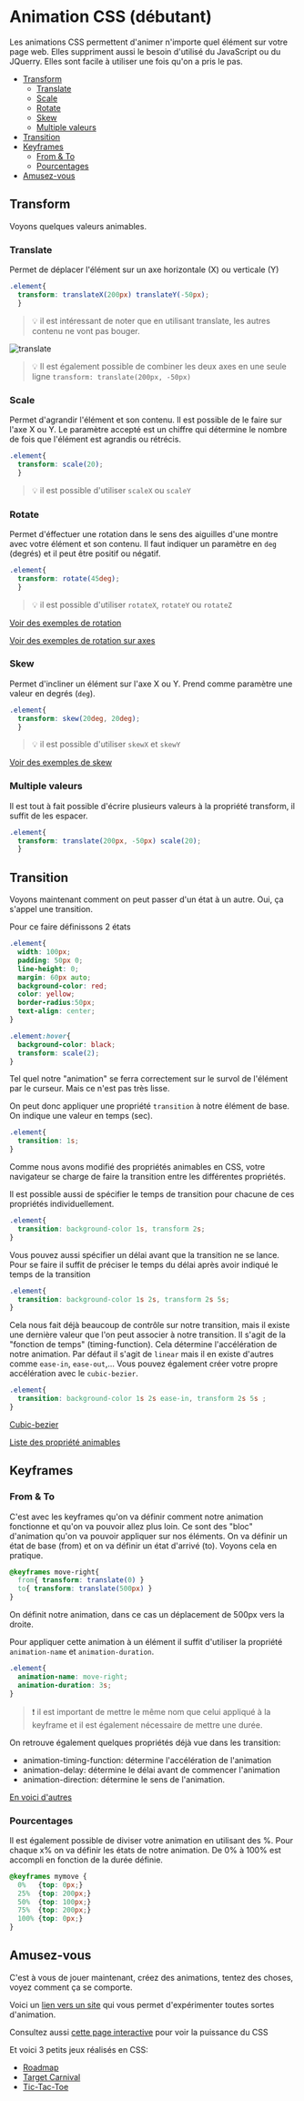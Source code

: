 <!-- omit in toc -->
# Animation CSS (débutant)

Les animations CSS permettent d'animer n'importe quel élément sur votre page web. Elles suppriment aussi le besoin d'utilisé du JavaScript ou du JQuerry. Elles sont facile à utiliser une fois qu'on a pris le pas.

- [Transform](#transform)
  - [Translate](#translate)
  - [Scale](#scale)
  - [Rotate](#rotate)
  - [Skew](#skew)
  - [Multiple valeurs](#multiple-valeurs)
- [Transition](#transition)
- [Keyframes](#keyframes)
  - [From & To](#from--to)
  - [Pourcentages](#pourcentages)
- [Amusez-vous](#amusez-vous)

## Transform

Voyons quelques valeurs animables. 

### Translate

Permet de déplacer l'élément sur un axe horizontale (X) ou verticale (Y)

```css
.element{
  transform: translateX(200px) translateY(-50px);
  }
```

> :bulb: il est intéressant de noter que en utilisant translate, les autres contenu ne vont pas bouger.

![translate](Images/translate.gif)

> :bulb: Il est également possible de combiner les deux axes en une seule ligne `transform: translate(200px, -50px)`

### Scale

Permet d'agrandir l'élément et son contenu. Il est possible de le faire sur l'axe X ou Y. Le paramètre accepté est un chiffre qui détermine le nombre de fois que l'élément est agrandis ou rétrécis.

```css
.element{
  transform: scale(20);
  }
```

> :bulb: il est possible d'utiliser `scaleX` ou `scaleY`

### Rotate

Permet d'éffectuer une rotation dans le sens des aiguilles d'une montre avec votre élément et son contenu. Il faut indiquer un paramètre en `deg` (degrés) et il peut être positif ou négatif.

```css
.element{
  transform: rotate(45deg);
  }
```

> :bulb: il est possible d'utiliser `rotateX`, `rotateY` ou `rotateZ`

[Voir des exemples de rotation](https://codepen.io/team/css-tricks/pen/d31be2118a19782d2c4fcfb048351ccf)

[Voir des exemples de rotation sur axes](https://codepen.io/team/css-tricks/pen/ebb6b5a5cec86aa04168f03e26c7501c)

### Skew

Permet d'incliner un élément sur l'axe X ou Y. Prend comme paramètre une valeur en degrés (`deg`).

```css
.element{
  transform: skew(20deg, 20deg);
  }
```

> :bulb: il est possible d'utiliser `skewX` et `skewY`

[Voir des exemples de skew](https://codepen.io/team/css-tricks/pen/povNBmQ)

### Multiple valeurs

Il est tout à fait possible d'écrire plusieurs valeurs à la propriété transform, il suffit de les espacer.

```css
.element{
  transform: translate(200px, -50px) scale(20);
  }
```

## Transition

Voyons maintenant comment on peut passer d'un état à un autre. Oui, ça s'appel une transition.

Pour ce faire définissons 2 états

```css
.element{
  width: 100px;
  padding: 50px 0;
  line-height: 0;
  margin: 60px auto;
  background-color: red;
  color: yellow;
  border-radius:50px;
  text-align: center;
}

.element:hover{
  background-color: black;
  transform: scale(2);
}
```

Tel quel notre "animation" se ferra correctement sur le survol de l'élément par le curseur. Mais ce n'est pas très lisse. 

On peut donc appliquer une propriété `transition` à notre élément de base. On indique une valeur en temps (sec).

```css
.element{
  transition: 1s;
}
```

Comme nous avons modifié des propriétés animables en CSS, votre navigateur se charge de faire la transition entre les différentes propriétés.

Il est possible aussi de spécifier le temps de transition pour chacune de ces propriétés individuellement.

```css
.element{
  transition: background-color 1s, transform 2s;
}
```

Vous pouvez aussi spécifier un délai avant que la transition ne se lance. Pour se faire il suffit de préciser le temps du délai après avoir indiqué le temps de la transition

```css
.element{
  transition: background-color 1s 2s, transform 2s 5s;
}
```

Cela nous fait déjà beaucoup de contrôle sur notre transition, mais il existe une dernière valeur que l'on peut associer à notre transition. Il s'agit de la "fonction de temps" (timing-function). Cela détermine l'accélération de notre animation. Par défaut il s'agit de `linear` mais il en existe d'autres comme `ease-in`, `ease-out`,... Vous pouvez également créer votre propre accélération avec le `cubic-bezier`.

```css
.element{
  transition: background-color 1s 2s ease-in, transform 2s 5s ;
}
```

[Cubic-bezier](https://cubic-bezier.com)

[Liste des propriété animables](https://developer.mozilla.org/en-US/docs/Web/CSS/CSS_animated_properties)

## Keyframes

### From & To

C'est avec les keyframes qu'on va définir comment notre animation fonctionne et qu'on va pouvoir allez plus loin. Ce sont des "bloc" d'animation qu'on va pouvoir appliquer sur nos éléments. On va définir un état de base (from) et on va définir un état d'arrivé (to). Voyons cela en pratique.

```css
@keyframes move-right{
  from{ transform: translate(0) }
  to{ transform: translate(500px) } 
}
```

On définit notre animation, dans ce cas un déplacement de 500px vers la droite.

Pour appliquer cette animation à un élément il suffit d'utiliser la propriété `animation-name` et `animation-duration`.

```css
.element{
  animation-name: move-right;
  animation-duration: 3s;
}
```

> :exclamation: il est important de mettre le même nom que celui appliqué à la keyframe et il est également nécessaire de mettre une durée.

On retrouve également quelques propriétés déjà vue dans les transition:

* animation-timing-function: détermine l'accélération de l'animation
* animation-delay: détermine le délai avant de commencer l'animation
* animation-direction: détermine le sens de l'animation.
  
[En voici d'autres](https://css-tricks.com/almanac/properties/a/animation/#sub-properties)

### Pourcentages

Il est également possible de diviser votre animation en utilisant des %. Pour chaque x% on va définir les états de notre animation. De 0% à 100% est accompli en fonction de la durée définie.

```css
@keyframes mymove {
  0%   {top: 0px;}
  25%  {top: 200px;}
  50%  {top: 100px;}
  75%  {top: 200px;}
  100% {top: 0px;}
}
```

## Amusez-vous

C'est à vous de jouer maintenant, créez des animations, tentez des choses, voyez comment ça se comporte.

Voici un [lien vers un site](https://animista.net/) qui vous permet d'expérimenter toutes sortes d'animation.

Consultez aussi [cette page interactive](https://rupl.github.io/unfold/) pour voir la puissance du CSS

Et voici 3 petits jeux réalisés en CSS:

* [Roadmap](http://victordarras.fr/cssgame)
* [Target Carnival](https://codepen.io/una/pen/NxZaNr)
* [Tic-Tac-Toe](https://codepen.io/alvaromontoro/pen/BexWOw)